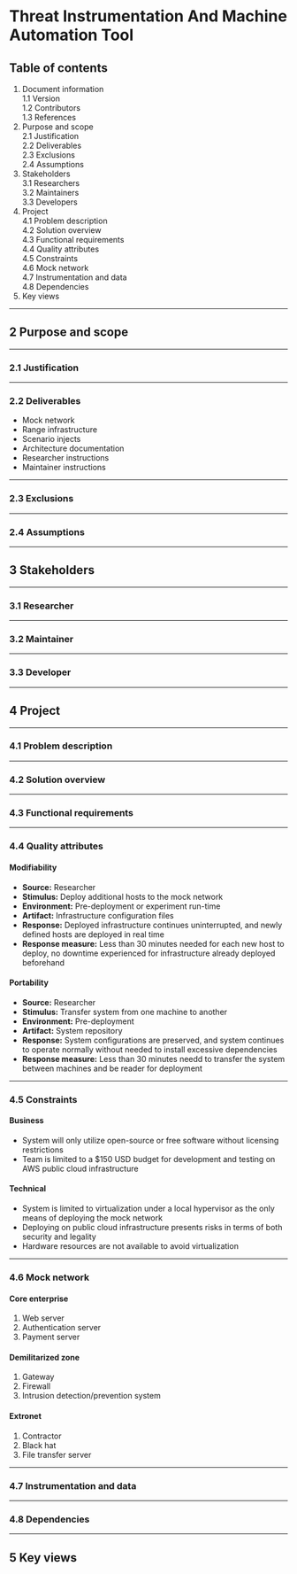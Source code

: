 # Threat Instrumentation And Machine Automation Tool

## Table of contents

1. Document information   
1.1 Version   
1.2 Contributors   
1.3 References
2. Purpose and scope   
2.1 Justification   
2.2 Deliverables   
2.3 Exclusions   
2.4 Assumptions   
3. Stakeholders   
3.1 Researchers   
3.2 Maintainers   
3.3 Developers
4. Project   
4.1 Problem description   
4.2 Solution overview   
4.3 Functional requirements   
4.4 Quality attributes   
4.5 Constraints   
4.6 Mock network   
4.7 Instrumentation and data   
4.8 Dependencies
5. Key views   

---

## 2 Purpose and scope

---

### 2.1 Justification

---

### 2.2 Deliverables

* Mock network
* Range infrastructure
* Scenario injects
* Architecture documentation
* Researcher instructions
* Maintainer instructions

---

### 2.3 Exclusions

---

### 2.4 Assumptions

---

## 3 Stakeholders

---

### 3.1 Researcher

---

### 3.2 Maintainer

---

### 3.3 Developer

---

## 4 Project

---

### 4.1 Problem description

---

### 4.2 Solution overview

---

### 4.3 Functional requirements

---

### 4.4 Quality attributes

#### Modifiability

* **Source:** Researcher
* **Stimulus:** Deploy additional hosts to the mock network
* **Environment:** Pre-deployment or experiment run-time
* **Artifact:** Infrastructure configuration files
* **Response:** Deployed infrastructure continues uninterrupted, and newly defined hosts are deployed in real time
* **Response measure:** Less than 30 minutes needed for each new host to deploy, no downtime experienced for infrastructure already deployed beforehand

#### Portability

* **Source:** Researcher
* **Stimulus:** Transfer system from one machine to another
* **Environment:** Pre-deployment
* **Artifact:** System repository
* **Response:** System configurations are preserved, and system continues to operate normally without needed to install excessive dependencies
* **Response measure:** Less than 30 minutes needd to transfer the system between machines and be reader for deployment

---

### 4.5 Constraints

#### Business

* System will only utilize open-source or free software without licensing restrictions
* Team is limited to a $150 USD budget for development and testing on AWS public cloud infrastructure

#### Technical

* System is limited to virtualization under a local hypervisor as the only means of deploying the mock network
* Deploying on public cloud infrastructure presents risks in terms of both security and legality
* Hardware resources are not available to avoid virtualization

---

### 4.6 Mock network

#### Core enterprise

1. Web server
2. Authentication server
3. Payment server

#### Demilitarized zone

1. Gateway
2. Firewall
3. Intrusion detection/prevention system

#### Extronet

1. Contractor
2. Black hat
3. File transfer server

---

### 4.7 Instrumentation and data

---

### 4.8 Dependencies

---

## 5 Key views